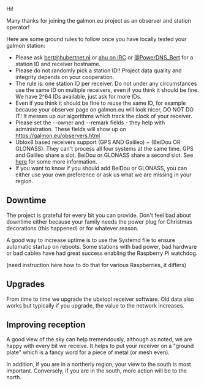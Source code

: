 Hi!

Many thanks for joining the galmon.eu project as an observer and station operator! 

Here are some ground rules to follow once you have locally tested your galmon station:

 * Please ask bert@hubertnet.nl or [ahu on
   IRC](https://webchat.oftc.net/?channels=galileo) or
   [@PowerDNS_Bert](https://twitter.com/PowerDNS_Bert) for a station ID and receiver 
   hostname.
 * Please do not randomly pick a station ID!! Project data quality and integrity
   depends on your cooperation.
 * The rule is: one station ID per receiver. Do not under any circumstances
   use the same ID on multiple receivers, even if you think it should be
   fine. We have 2^64 IDs available, just ask for more IDs.
 * Even if you think it should be fine to reuse the same ID, for example
   because your observer page on galmon.eu will look nicer, DO NOT DO IT!
   It messes up our algorithms which track the clock of your receiver.
 * Please set the --owner and --remark fields - they help with administration.
   These fields will show up on https://galmon.eu/observers.html
 * Ublox8 based receivers support (GPS AND Galileo) + (BeiDou OR GLONASS). They can't
   process all four systems at the same time. GPS and Galileo share a slot. BeiDou or GLONASS
   share a second slot. See 
   [here](https://www.geospatialworld.net/blogs/gnss-frequency-bands-for-constellations/)
   for some more information.
 * If you want to know if you should add BeiDou or GLONASS, you can either use your own
   preference or ask us what we are missing in your region.

Downtime
--------
The project is grateful for every bit you can provide. Don't feel bad about
downtime either because your family needs the power plug for Christmas
decorations (this happened) or for whatever reason. 

A good way to increase uptime is to use the Systemd file to ensure automatic
startup on reboots. Some stations with bad power, bad hardware or bad cables
have had great success enabling the Raspberry Pi watchdog.

(need instruction here how to do that for various Raspberries, it differs)

Upgrades
--------
From time to time we upgrade the ubxtool receiver software. Old data also
works but typically if you upgrade, the value to the network increases.

Improving reception
-------------------
A good view of the sky can help tremendously, although as noted, we are
happy with every bit we receive. It helps to put your receiver on a "ground
plate" which is a fancy word for a piece of metal (or mesh even). 

In addition, if you are in a northerly region, your view to the south is
most important. Conversely, if you are in the south, more action will be to
the north.
